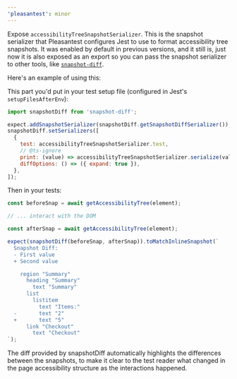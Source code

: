 ```yaml
---
'pleasantest': minor
---
```


Expose `accessibilityTreeSnapshotSerializer`. This is the snapshot serializer that Pleasantest configures Jest to use to format accessibility tree snapshots. It was enabled by default in previous versions, and it still is, just now it is also exposed as an export so you can pass the snapshot serializer to other tools, like [`snapshot-diff`](https://github.com/jest-community/snapshot-diff).

Here's an example of using this:

This part you'd put in your test setup file (configured in Jest's `setupFilesAfterEnv`):

```js
import snapshotDiff from 'snapshot-diff';

expect.addSnapshotSerializer(snapshotDiff.getSnapshotDiffSerializer());
snapshotDiff.setSerializers([
  {
    test: accessibilityTreeSnapshotSerializer.test,
    // @ts-ignore
    print: (value) => accessibilityTreeSnapshotSerializer.serialize(value),
    diffOptions: () => ({ expand: true }),
  },
]);
```

Then in your tests:

```js
const beforeSnap = await getAccessibilityTree(element);

// ... interact with the DOM

const afterSnap = await getAccessibilityTree(element);

expect(snapshotDiff(beforeSnap, afterSnap)).toMatchInlineSnapshot(`
  Snapshot Diff:
  - First value
  + Second value

    region "Summary"
      heading "Summary"
        text "Summary"
      list
        listitem
          text "Items:"
  -       text "2"
  +       text "5"
      link "Checkout"
        text "Checkout"
`);
```

The diff provided by snapshotDiff automatically highlights the differences between the snapshots, to make it clear to the test reader what changed in the page accessibility structure as the interactions happened.
